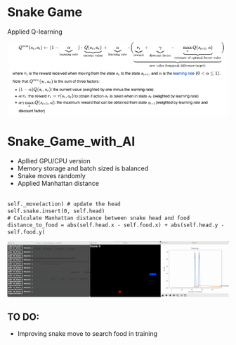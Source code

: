 # Snake Game #

Applied Q-learning


![Bellman Equation](./img/Bellman_equation.png)

# Snake_Game_with_AI

- Apllied GPU/CPU version
- Memory storage and batch sized is balanced
- Snake moves randomly
- Applied Manhattan distance 

```

self._move(action) # update the head
self.snake.insert(0, self.head)
# Calculate Manhattan distance between snake head and food
distance_to_food = abs(self.head.x - self.food.x) + abs(self.head.y - self.food.y)

```

![Training clip](./img/test.gif)



## TO DO:

- Improving snake move to search food in training